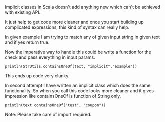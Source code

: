 Implicit classes in Scala doesn't add anything new which can't be achieved with existing API.

It just help to get code more cleaner and once you start building up complicated expressions, this kind of syntax can really help.

In given example I am trying to match any of given input string in given text and if yes return true.

Now the imperative way to handle this could be write a function for the check and pass everything in input params.
```
println(StrUtils.containsOneOf(text, "implicit","example"))
```
This ends up code very clunky.

In second attempt I have written an implicit class which does the same functionality. So when you call this code looks more cleaner and it gives impression like containsOneOf is function of String only.
```
println(text.containsOneOf("test", "coupon"))
```

Note: Please take care of import required.

